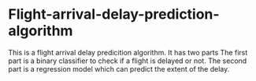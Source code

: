 # Flight-arrival-delay-prediction-algorithm
This is a flight arrival delay predicition algorithm. It has two parts
The first part is a binary classifier to check if a flight is delayed or not.
The second part is a regression model which can predict the extent of the delay.
